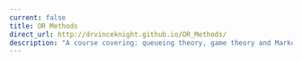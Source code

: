 ```yaml
---
current: false
title: OR Methods
direct_url: http://drvinceknight.github.io/OR_Methods/
description: "A course covering: queueing theory, game theory and Markov processes"
---
```


